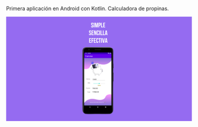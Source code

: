 Primera aplicación en Android con Kotlin. Calculadora de propinas.

![](https://github.com/gipage/PropinaApp/blob/main/Presentacionv2.jpg)
